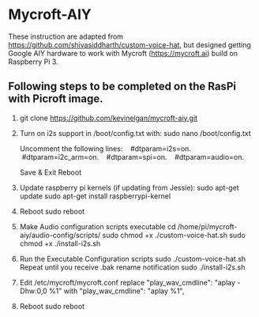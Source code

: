 # Mycroft-AIY

These instruction are adapted from https://github.com/shivasiddharth/custom-voice-hat, but designed getting Google AIY hardware to work with Mycroft (https://mycroft.ai) build on Raspberry Pi 3.

## Following steps to be completed on the RasPi with Picroft image.
1. git clone https://github.com/kevinelgan/mycroft-aiy.git

2. Turn on i2s support in /boot/config.txt with:
    sudo nano /boot/config.txt

    Uncomment the following lines:
    #dtparam=i2s=on. 
    #dtparam=i2c_arm=on. 
    #dtparam=spi=on. 
    #dtparam=audio=on. 

    Save & Exit
    Reboot

3. Update raspberry pi kernels (if updating from Jessie):
    sudo apt-get update
    sudo apt-get install raspberrypi-kernel

4. Reboot
    sudo reboot

5. Make Audio configuration scripts executable
    cd /home/pi/mycroft-aiy/audio-config/scripts/
    sudo chmod +x ./custom-voice-hat.sh
    sudo chmod +x ./install-i2s.sh

6. Run the Executable Configuration scripts
    sudo ./custom-voice-hat.sh
    Repeat until you receive .bak rename notification
    sudo ./install-i2s.sh

7. Edit /etc/mycroft/mycroft.conf
    replace "play_wav_cmdline": "aplay -Dhw:0,0 %1"
    with    "play_wav_cmdline": "aplay %1",

8. Reboot
    sudo reboot
